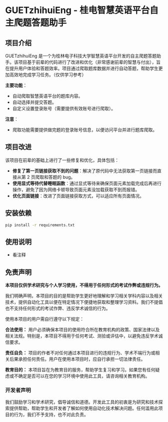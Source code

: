 # GUETzhihuiEng - 桂电智慧英语平台自主爬题答题助手

## 项目介绍

GUETzhihuiEng 是一个为桂林电子科技大学智慧英语平台开发的自主爬题答题助手。该项目基于前辈的代码进行了改进和优化（非常感谢前辈的智慧与付出），旨在提升用户体验和答题效率。项目通过爬取题库数据并进行自动答题，帮助学生更加高效地完成学习任务。（仅供学习参考）

**主要功能**：
- 自动爬取智慧英语平台的题库内容。
- 自动选择并提交答题。
- 自定义设置登录账号（需要提供有效账号进行爬取）。

**注意**：
- 爬取功能需要提供做完题的登录账号信息，以便访问平台并进行题库爬取。


## 项目改进

该项目在前辈的基础上进行了一些修复和优化，具体包括：
- **修复了第一页链接获取不到的问题**：解决了原代码中无法获取第一页链接而直接从第 2 页爬取和答题的 bug。
- **使用显式等待代替睡眠函数**：通过显式等待来确保页面元素加载完成后再进行操作，避免了因为网络卡顿导致页面元素没加载获取不到而报错。
- **优化页面链接**：改进了页面链接获取方式，可以适应所有页面情况。


## 安装依赖
```bash
pip install -r requirements.txt
```

## 使用说明
- 看注释

## 免责声明
 **本项目仅供学术研究与个人学习使用，不得用于任何形式的考试作弊或违规行为。** 

我们明确声明，本项目的目的是帮助学生更好地理解和学习相关学科内容以及相关技术，提供自动化工具以便在特定情况下便捷地获取和整理学习资料。我们不提倡也不支持任何形式的考试作弊、违反学术诚信的行为。

使用本项目的用户需自行遵守以下规定：

 **合法使用：** 用户必须确保本项目的使用符合所在教育机构的政策、国家法律以及相关法规。特别是，本项目不得用于任何考试、测验或评估中，以避免违反学术诚信要求。

 **责任自负：** 项目的作者不对任何通过本项目进行的违规行为、学术不端行为或相关后果承担任何责任。用户在使用本项目时，应自行承担一切法律责任。

 **教育目的：** 本项目旨在为教育目的服务，帮助学生复习和学习。如果您有任何疑虑或不确定是否可以在您的学习环境中使用此工具，请咨询相关教育机构。

### 开发者声明
我们鼓励学习和学术研究，倡导诚信和道德。开发此工具的初衷是为研究和技术探索提供帮助，帮助学生和开发者了解如何使用自动化技术解决问题。任何滥用此项目的行为，我们不予支持，也不对此负责。
